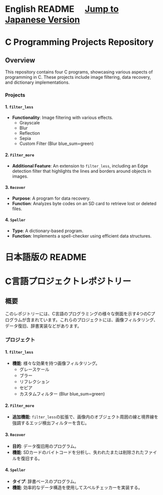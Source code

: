 <!-- @format -->

# English README 　[Jump to Japanese Version](#japanese)
# C Programming Projects Repository

## Overview

This repository contains four C programs, showcasing various aspects of programming in C. These projects include image filtering, data recovery, and dictionary implementations.

### Projects

#### 1. `filter_less`

- **Functionality**: Image filtering with various effects.
  - Grayscale
  - Blur
  - Reflection
  - Sepia
  - Custom Filter (Blur blue_sum=green)

#### 2. `Filter_more`

- **Additional Feature**: An extension to `filter_less`, including an Edge detection filter that highlights the lines and borders around objects in images.

#### 3. `Recover`

- **Purpose**: A program for data recovery.
- **Function**: Analyzes byte codes on an SD card to retrieve lost or deleted files.

#### 4. `Speller`

- **Type**: A dictionary-based program.
- **Function**: Implements a spell-checker using efficient data structures.


<a name="japanese"></a>

# 日本語版の README
# C言語プロジェクトレポジトリー

## 概要
このレポジトリーには、C言語のプログラミングの様々な側面を示す4つのCプログラムが含まれています。これらのプロジェクトには、画像フィルタリング、データ復旧、辞書実装などがあります。

### プロジェクト

#### 1. `filter_less`
- **機能**: 様々な効果を持つ画像フィルタリング。
  - グレースケール
  - ブラー
  - リフレクション
  - セピア
  - カスタムフィルター (Blur blue_sum=green)

#### 2. `Filter_more`
- **追加機能**: `filter_less`の拡張で、画像内のオブジェクト周囲の線と境界線を強調するエッジ検出フィルターを含む。

#### 3. `Recover`
- **目的**: データ復旧用のプログラム。
- **機能**: SDカードのバイトコードを分析し、失われたまたは削除されたファイルを復旧する。

#### 4. `Speller`
- **タイプ**: 辞書ベースのプログラム。
- **機能**: 効率的なデータ構造を使用してスペルチェッカーを実装する。

